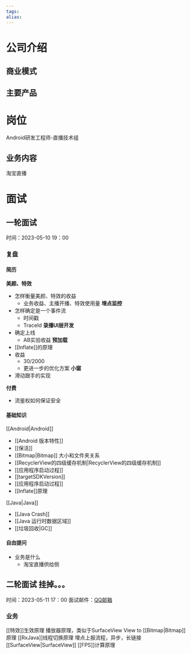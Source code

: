 ```yaml
---
tags: 
alias:
---
```

# 公司介绍
## 商业模式
## 主要产品
# 岗位
Android研发工程师-直播技术组
## 业务内容 
淘宝直播
# 面试
## 一轮面试
时间：2023-05-10  19：00
### 复盘
#### 简历
**美颜、特效**
- 怎样衡量美颜、特效的收益
	- 业务收益、主播开播、特效使用量
**埋点监控**
- 怎样确定是一个事件流
	- 时间戳
	- TraceId
**录播UI层开发**
- 确定上线
	- AB实验收益
**预加载**
- [[Inflate]]的原理
- 收益
	- 30/2000
	- 更进一步的优化方案
**小窗**
- 滑动跟手的实现

**付费**
- 流鉴权如何保证安全
#### 基础知识
[[Android|Android]] 
- [[Android 版本特性]]
- [[保活]]
- [[Bitmap|Bitmap]] 大小和文件夹关系
- [[RecyclerView的四级缓存机制|RecyclerView的四级缓存机制]] 
- [[应用程序启动过程]]
- [[targetSDKVersion]]
- [[应用程序启动过程]]
- [[Inflate]]原理

[[Java|Java]] 
- [[Java Crash]]
- [[Java 运行时数据区域]]
- [[垃圾回收|GC]]

#### 自由提问
- 业务是什么
	- 淘宝直播供给侧
## 二轮面试 挂掉。。。
时间：2023-05-11  17：00
面试邮件：[QQ邮箱](https://mail.qq.com/cgi-bin/frame_html?sid=53ZrXhFc9XklYlg8&r=719d08ab09b03a1049badf22b12a565d&lang=zh)
### 业务
[[特效]]生效原理
播放器原理，类似于SurfaceView
View to [[Bitmap|Bitmap]]  原理
[[RxJava]]线程切换原理
埋点上报流程，异步，长链接
[[SurfaceView|SurfaceView]] 
[[FPS]]计算原理












